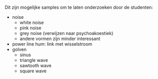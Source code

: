 Dit zijn mogelijke samples om te laten onderzoeken door de studenten:

* noise
  - white noise
  - pink noise 
  - grey noise (verwijzen naar psychoakoestiek)
  - andere vormen zijn minder interessant
* power line hum: link met wisselstroom
* golven
  - sinus
  - triangle wave
  - sawtooth wave
  - square wave

